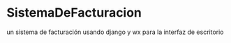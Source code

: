 # SistemaDeFacturacion
 un sistema de facturación usando django y wx para la interfaz de escritorio
